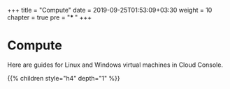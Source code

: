 +++
title = "Compute"
date = 2019-09-25T01:53:09+03:30
weight = 10
chapter = true
pre = "<b>* </b>"
+++
# Compute
Here are guides for Linux and Windows virtual machines in Cloud Console.

{{% children style="h4" depth="1" %}}



